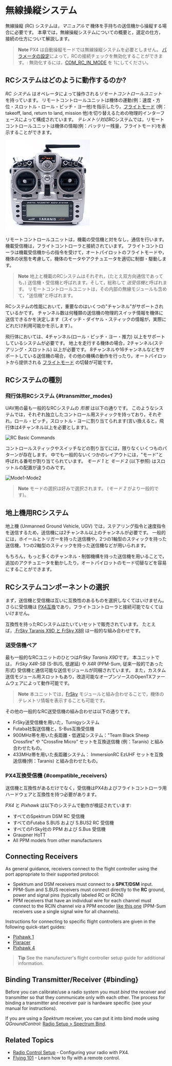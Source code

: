 # 無線操縦システム

無線操縦 (RC) システムは，*マニュアルで* 機体を手持ちの送信機から操縦する場合に必要です。 本章では，無線操縦システムについての概要と，選定の仕方，接続の仕方について解説します。

> **Note** PX4 は自動操縦モードでは無線操縦システムを必要としません。 [パラメータの設定](../advanced_config/parameters.md)によって，RCの接続チェックを無効化することができます。: 無効化するには，[COM_RC_IN_MODE](../advanced_config/parameter_reference.md#COM_RC_IN_MODE) を 1にしてください。

## RCシステムはどのように動作するのか?

*RC システム* はオペレータによって操作される*リモートコントロールユニット* を持っています。 リモートコントロールユニットは機体の運動(例：速度・方位・スロットル・ロール・ピッチ・ヨー他)を指示したり，[フライトモード](../flight_modes/README.md) (例： takeoff, land, return to land, mission 他)を切り替えるための物理的インターフェースによって構成されています。 *テレメトリ対応*RCシステムでは，リモートコントロールユニットは機体の情報(例：バッテリー残量，フライトモード)を表示することができます。

![Taranis X9D Transmitter](../../assets/hardware/transmitters/frsky_taranis_x9d_transmitter.jpg)

リモートコントロールユニットは，機載の受信機と対をなし，通信を行います。 機載受信機は，フライトコントローラと接続されています。 フライトコントローラは機載受信機からの指令を受けて，オートパイロットのフライトモードや，機体の状態を考慮して，機体のモータやアクチュエータを適切に制御・駆動します。

<!-- image showing the different parts here would be nice -->

> **Note** 地上と機載のRCシステムはそれぞれ，(たとえ双方向通信であっても，) 送信機・受信機と呼ばれます。そして，総称して *送受信機*と呼ばれます。 リモートコントロールユニットは，その内部の無線モジュールも含めて，"送信機"と呼ばれます。

RCシステムの性能において，重要なのはいくつの"チャンネル"がサポートされているかです。 チャンネル数は何種類の送信機の物理的スイッチ情報を機体に送信できるかを決定します（スイッチ・ダイヤル・スティックの情報が，実際にどれだけ利用可能かを示します）。

飛行体においては、4チャンネル(ロール・ピッチ・ヨー・推力) 以上をサポートしているシステムが必要です。 地上を走行する機体の場合，2チャンネル(ステアリング・スロットル) 以上が必要です。 8チャンネルや16チャンネルなどをサポートしている送信機の場合，その他の機構の動作を行ったり，オートパイロットから提供される [フライトモード](../flight_modes/README.md) の切替が可能です。

## RCシステムの種別

### 飛行体用RCシステム {#transmitter_modes}

UAV用の最も一般的なRCシステムの *形態* は以下の通りです。 このようなシステムでは，それぞれ独立したコントロール用スティックを持っており，それぞれ，ロール・ピッチ，スロットル・ヨーに割り当てられます(言い換えると，飛行体は4チャンネル以上を必要とします)。

![RC Basic Commands](../../images/rc_basic_commands.png)

コントロールスティックやスイッチなどの割り当てには，限りなくいくつものパターンが存在します。 中でも一般的ないくつかのレイアウトには，"モード"と呼ばれる番号が割り当てられています。 *モード 1* と *モード 2* (以下参照) はスロットルの配置が違うのみです。

![Mode1-Mode2](../../images/mode1_mode2.png)

> **Note** モードの選択は好みで選択されます。 (*モード 2* がより一般的です)。

## 地上機用RCシステム

地上機 (Unmanned Ground Vehicle, UGV) では，ステアリング指令と速度指令を送信するため，送信機には2チャンネル以上のチャンネルが必要です。 一般的には，ホイールとトリガーを持った送信機や，2つの1軸型のスティックを持った送信機，1つの2軸型のスティックを持った送信機などが用いられます。

もちろん，もっと多くのチャンネル・制御機構を持った送信機を用いることで，追加のアクチュエータを動かしたり，オートパイロットのモード切替などを容易にすることができます。

## RCシステムコンポーネントの選択

まず，送信機と受信機は互いに互換性のあるものを選択しなくてはいけません。 さらに受信機は [PX4互換](#compatible_receivers)であり，フライトコントローラと接続可能でなくてはいけません。

互換性を持ったRCシステムはたいていセットで販売されています。 たとえば，,[FrSky Taranis X9D と FrSky X8R](https://hobbyking.com/en_us/frsky-2-4ghz-accst-taranis-x9d-plus-and-x8r-combo-digital-telemetry-radio-system-mode-2.html?___store=en_us) は一般的な組み合わせです。

### 送受信機ペア

最も一般的なRCユニットのひとつは*FrSky Taranis X9D*です。 本ユニットでは， *FrSky X4R-SB* (S-BUS, 低遅延) や *X4R* (PPM-Sum, 従来一般的であった形式) 受信機と通信可能な送信モジュールが同梱されています。 また，カスタム送信モジュール用スロットもあり，改造可能なオープンソースのOpenTXファームウェアによって動作可能です。

> **Note** 本ユニットでは，[FrSky](../peripherals/frsky_telemetry.md) モジュールと組み合わせることで，機体のテレメトリ情報を表示することも可能です。

その他の一般的なRC送受信機の組み合わせは以下の通りです。

* FrSky送受信機を用いた，Turnigyシステム
* Futaba社製送信機と，S-Bus互換受信機
* 900MHz帯を用いた長距離・低遅延システム："Team Black Sheep Crossfire" や "Crossfire Micro" セットを互換送信機 (例：Taranis) と組み合わせたもの。
* 433MHz帯を用いた長距離システム： ImmersionRC EzUHF セットを互換送信機(例：Taranis) と組み合わせたもの。

### PX4互換受信機 {#compatible_receivers}

送信機と互換性があるだけでなく，受信機はPX4およびフライトコントローラ用ハードウェアと互換性を持つ必要があります。

*PX4* と *Pixhawk* は以下のシステムで動作が検証されています:

* すべてのSpektrum DSM RC 受信機
* すべてのFutaba S.BUS および S.BUS2 RC 受信機
* すべてのFrSky社の PPM および S.Bus 受信機
* Graupner HoTT
* All PPM models from other manufacturers

## Connecting Receivers

As general guidance, receivers connect to the flight controller using the port appropriate to their supported protocol:

* Spektrum and DSM receivers must connect to a **SPKT/DSM** input.
* PPM-Sum and S.BUS receivers must connect directly to the **RC** ground, power and signal pins (typically labeled RC or RCIN)
* PPM receivers that have an individual wire for each channel must connect to the RCIN channel *via* a PPM encoder [like this one](http://www.getfpv.com/radios/radio-accessories/holybro-ppm-encoder-module.html) (PPM-Sum receivers use a single signal wire for all channels).

Instructions for connecting to specific flight controllers are given in the following quick-start guides:

* [Pixhawk 1](../assembly/quick_start_pixhawk.md#radio-control)
* [Pixracer](../assembly/quick_start_pixracer.md)
* [Pixhawk 4](../assembly/quick_start_pixhawk4.md)

> **Tip** See the manufacturer's flight controller setup guide for additional information.

## Binding Transmitter/Receiver {#binding}

Before you can calibrate/use a radio system you must *bind* the receiver and transmitter so that they communicate only with each other. The process for binding a transmitter and receiver pair is hardware specific (see your manual for instructions).

If you are using a *Spektrum* receiver, you can put it into bind mode using *QGroundControl*: [Radio Setup > Spectrum Bind](../config/radio.md#spektrum_bind).

## Related Topics

* [Radio Control Setup](../config/radio.md) - Configuring your radio with PX4.
* [Flying 101](../flying/basic_flying.md) - Learn how to fly with a remote control.